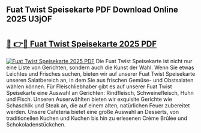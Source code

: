 ## Fuat Twist Speisekarte PDF Download Online 2025 U3jOF

# <h2><a href="http://gca9goq.nevu.top/?p=Fuat+Twist+Speisekarte">🔗 👉🔴 Fuat Twist Speisekarte 2025 PDF</a></h2>

[![Fuat Twist Speisekarte 2025 PDF](https://i.imgur.com/dBaPXMq.png)](http://gca9goq.nevu.top/?p=Fuat+Twist+Speisekarte)
Die Fuat Twist Speisekarte ist nicht nur eine Liste von Gerichten, sondern auch die Kunst der Wahl. Wenn Sie etwas Leichtes und Frisches suchen, bieten wir auf unserer Fuat Twist Speisekarte unseren Salatbereich an, in dem Sie aus frischen Gemüse- und Obstsalaten wählen können. Für Fleischliebhaber gibt es auf unserer Fuat Twist Speisekarte eine Auswahl an Gerichten: Rindfleisch, Schweinefleisch, Huhn und Fisch. Unseren Auserwählten bieten wir exquisite Gerichte wie Schaschlik und Steak an, die auf einem alten, natürlichen Feuer zubereitet werden. Unsere Cafeteria bietet eine große Auswahl an Desserts, von traditionellen Kuchen und Kuchen bis hin zu erlesenen Crème Brûlée und Schokoladenstückchen.
